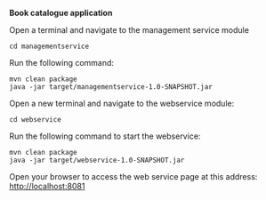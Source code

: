 **Book catalogue application**

Open a terminal and navigate to the management service module

    cd managementservice 

Run the following command:

    mvn clean package
    java -jar target/managementservice-1.0-SNAPSHOT.jar

Open a new terminal and navigate to the webservice module:
    
    cd webservice 
  
Run the following command to start the webservice:

    mvn clean package
    java -jar target/webservice-1.0-SNAPSHOT.jar

Open your browser to access the web service page at this address:
[http://localhost:8081](http://localhost:8081)